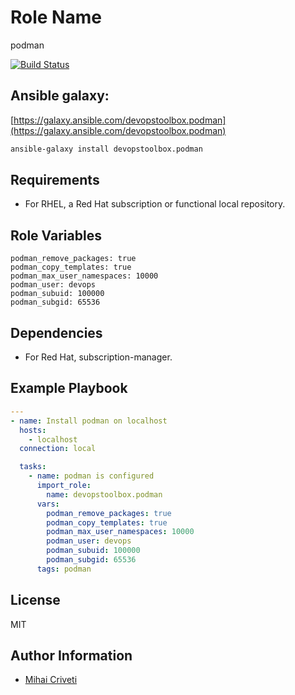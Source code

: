 Role Name
=========

podman

[![Build Status](https://travis-ci.org/cmihai-ansible/podman.svg?branch=master)](https://travis-ci.org/cmihai-ansible/podman)

Ansible galaxy:
---------------

[https://galaxy.ansible.com/devopstoolbox.podman](https://galaxy.ansible.com/devopstoolbox.podman)

```bash
ansible-galaxy install devopstoolbox.podman
```

Requirements
------------

- For RHEL, a Red Hat subscription or functional local repository.

Role Variables
--------------

```
podman_remove_packages: true
podman_copy_templates: true
podman_max_user_namespaces: 10000
podman_user: devops
podman_subuid: 100000
podman_subgid: 65536
```

Dependencies
------------

- For Red Hat, subscription-manager.

Example Playbook
----------------

```yaml
---
- name: Install podman on localhost
  hosts:
    - localhost
  connection: local

  tasks:
    - name: podman is configured
      import_role:
        name: devopstoolbox.podman
      vars:
        podman_remove_packages: true
        podman_copy_templates: true
        podman_max_user_namespaces: 10000
        podman_user: devops
        podman_subuid: 100000
        podman_subgid: 65536
      tags: podman
```

License
-------

MIT

Author Information
------------------

- [Mihai Criveti](https://www.linkedin.com/in/crivetimihai)
